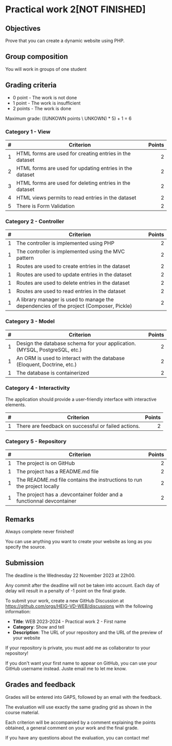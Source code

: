 # Practical work 2[NOT FINISHED]

## Objectives

Prove that you can create a dynamic website using PHP.

## Group composition

You will work in groups of one student

## Grading criteria

- 0 point - The work is not done
- 1 point - The work is insufficient
- 2 points - The work is done

Maximum grade: ((UNKOWN points \\ UNKOWN) * 5) + 1 = 6

### Category 1 - View

| #   | Criterion                                                            | Points |
| --: | -------------------------------------------------------------------  | -----: |
| 1   | HTML forms are used for creating entries in the dataset              |      2 |
| 2   | HTML forms are used for updating entries in the dataset              |      2 |
| 3   | HTML forms are used for deleting entries in the dataset              |      2 |
| 4   | HTML views permits to read entries in the dataset                    |      2 |
| 5   | There is Form Validation                                             |      2 |

### Category 2 - Controller

| #   | Criterion                                                                              | Points |
| --: | -------------------------------------------------------------------------------------  | -----: |
| 1   | The controller is implemented using PHP                                                |      2 |
| 1   | The controller is implemented using the MVC pattern                                    |      2 |
| 1   | Routes are used to create entries in the dataset                                       |      2 |
| 1   | Routes are used to update entries in the dataset                                       |      2 |
| 1   | Routes are used to delete entries in the dataset                                       |      2 |
| 1   | Routes are used to read entries in the dataset                                         |      2 |
| 1   | A library manager is used to manage the dependencies of the project (Composer, Pickle) |      2 |


### Category 3 - Model

| #   | Criterion                                                                  | Points |
| --: | -------------------------------------------------------------------------  | -----: |
| 1   | Design the database schema for your application. (MYSQL, PostgreSQL, etc.) |      2 |
| 1   | An ORM is used to interact with the database (Eloquent, Doctrine, etc.)    |      2 |
| 1   | The database is containerized                                              |      2 |

### Category 4 - Interactivity

The application should provide a user-friendly interface with interactive elements.

| #   | Criterion                                                        | Points |
| --: | ---------------------------------------------------------------- | -----: |
| 1   | There are feedback on successful or failed actions.              |      2 |

### Category 5 - Repository

| #   | Criterion                                                               | Points |
| --: | ----------------------------------------------------------------------- | -----: |
| 1   | The project is on GitHub                                                |      2 |
| 1	  | The project has a README.md file                                        |      2 |
| 1	  | The README.md file contains the instructions to run the project locally |      2 |
| 1	  | The project has a .devcontainer folder and a functionnal devcontainer   |      2 |


## Remarks

Always complete never finished!

You can use anything you want to create your website as long as you specify the source.

## Submission

The deadline is the Wednesday 22 November 2023 at 22h00.

Any commit after the deadline will not be taken into account. Each day of delay will result in a penalty of -1 point on the final grade.

To submit your work, create a new GitHub Discussion at <https://github.com/orgs/HEIG-VD-WEB/discussions> with the following information:

- **Title**: WEB 2023-2024 - Practical work 2 - First name
- **Category**: Show and tell
- **Description**: The URL of your repository and the URL of the preview of your website

If your repository is private, you must add me as collaborator to your repository!

If you don't want your first name to appear on GitHub, you can use your GitHub username instead. Juste email me to let me know.

## Grades and feedback

Grades will be entered into GAPS, followed by an email with the feedback.

The evaluation will use exactly the same grading grid as shown in the course material.

Each criterion will be accompanied by a comment explaining the points obtained, a general comment on your work and the final grade.

If you have any questions about the evaluation, you can contact me!
